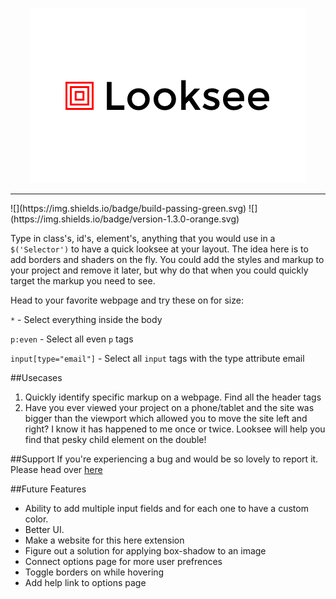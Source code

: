 <p align="center"><img src="https://github.com/Blumed/looksee/blob/master/resources/promo440.png"></p>

<hr>
![](https://img.shields.io/badge/build-passing-green.svg)
![](https://img.shields.io/badge/version-1.3.0-orange.svg)

Type in class's, id's, element's, anything that you would use in a `$('Selector')` to have a quick looksee at your layout. The idea here is to add borders and shaders on the fly.  You could add the styles and markup to your project and remove it later, but why do that when you could quickly target the markup you need to see. 

Head to your favorite webpage and try these on for size:

`*` - Select everything inside the body

`p:even` - Select all even `p` tags

`input[type="email"]` - Select all `input` tags with the type attribute email

##Usecases
1. Quickly identify specific markup on a webpage. Find all the header tags
2. Have you ever viewed your project on a phone/tablet and the site was bigger than the viewport which allowed you to move the site left and right? I know it has happened to me once or twice. Looksee will help you find that pesky child element on the double!


##Support
If you're experiencing a bug and would be so lovely to report it. Please head over [here](https://github.com/Blumed/looksee/issues)

##Future Features

- Ability to add multiple input fields and for each one to have a custom color.
- Better UI.
- Make a website for this here extension
- Figure out a solution for applying box-shadow to an image
- Connect options page for more user prefrences
- Toggle borders on while hovering
- Add help link to options page
